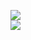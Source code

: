 
![](https://github-readme-streak-stats.herokuapp.com/?user=Rakettimies&theme=dark&hide_border=true)<br/>
![](https://github-readme-stats-5lgp-ljivv86d3-rakettimies.vercel.app/api/top-langs/?username=Rakettimies&theme=dark&hide_border=true&include_all_commits=false&count_private=true&layout=compact)
